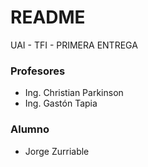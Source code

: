 # README #

UAI - TFI - PRIMERA ENTREGA

### Profesores ###

* Ing. Christian Parkinson
* Ing. Gastón Tapia

### Alumno ###

* Jorge Zurriable
